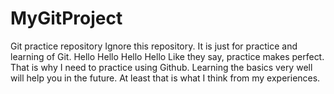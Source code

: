 # MyGitProject
Git practice repository
Ignore this repository.  It is just for practice and learning of Git. 
Hello Hello Hello Hello
Like they say, practice makes perfect. That is why I need to practice using Github.
Learning the basics very well will help you in the future.
At least that is what I think from my experiences.
